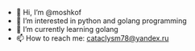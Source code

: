- 👋 Hi, I’m @moshkof
- 👀 I’m interested in python and golang programming 
- 🌱 I’m currently learning golang
- 📫 How to reach me: cataclysm78@yandex.ru

<!---
moshkof/moshkof is a ✨ special ✨ repository because its `README.md` (this file) appears on your GitHub profile.
You can click the Preview link to take a look at your changes.
--->
